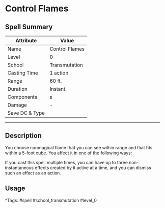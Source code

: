 # Control Flames

## Spell Summary

| Attribute        | Value                  |
|------------------|------------------------|
| Name             | Control Flames                 |
| Level            | 0                |
| School           | Transmutation          |
| Casting Time     | 1 action              |
| Range            | 60 ft.            |
| Duration         | Instant             |
| Components       | s             |
| Damage           | -               |
| Save DC & Type   |              |

---

## Description

You choose nonmagical flame that you can see within range and that fits within a 5-foot cube. You affect it in one of the following ways:

If you cast this spell multiple times, you can have up to three non-instantaneous effects created by it active at a time, and you can dismiss such an effect as an action.

## Usage


^Tags: #spell #school_transmutation #level_0